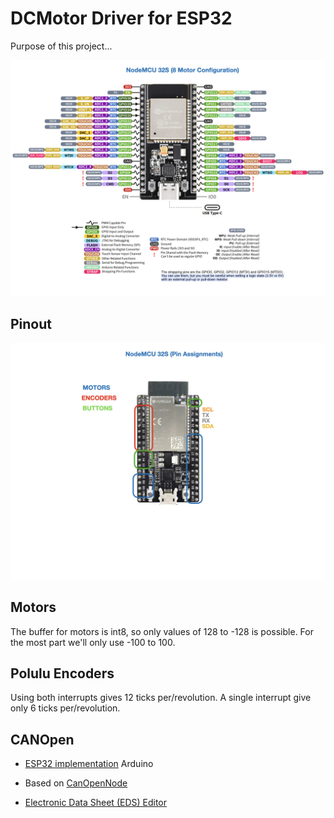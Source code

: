 # DCMotor Driver for ESP32
Purpose of this project...

![NODEMCU](assets/DCMotor-Driver/DCMotor-Driver.002.jpeg)

## Pinout
![NODEMCU](assets/DCMotor-Driver/DCMotor-Driver.001.jpeg)

## Motors
The buffer for motors is int8, so only values of 128 to -128 is possible.  For the most part we'll only use -100 to 100.

## Polulu Encoders
Using both interrupts gives 12 ticks per/revolution.  A single interrupt give only 6 ticks per/revolution.

## CANOpen

- [ESP32 implementation](https://github.com/thaanstad/ESP32_CanOpenNode/tree/main) Arduino 

- Based on [CanOpenNode](https://github.com/CANopenNode/CANopenNode)

- [Electronic Data Sheet (EDS) Editor](https://github.com/CANopenNode/CANopenEditor)